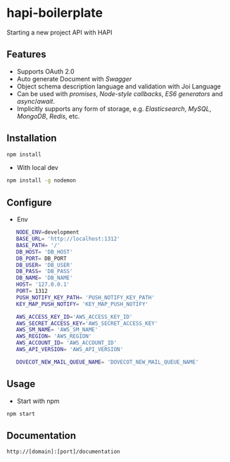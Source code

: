 # hapi-boilerplate
Starting a new project API with HAPI

## Features

- Supports OAuth 2.0
- Auto generate Document with *Swagger*
- Object schema description language and validation with Joi Language
- Can be used with *promises*, *Node-style callbacks*, *ES6 generators* and *async*/*await*.
- Implicitly supports any form of storage, e.g. *Elasticsearch*, *MySQL*, *MongoDB*, *Redis*, etc.

## Installation

```bash
npm install 
```
- With local dev
```bash
npm install -g nodemon
```

## Configure
- Env
 ```bash
    NODE_ENV=development
    BASE_URL= 'http://localhost:1312'
    BASE_PATH= '/'
    DB_HOST= 'DB_HOST'
    DB_PORT= DB_PORT
    DB_USER= 'DB_USER'
    DB_PASS= 'DB_PASS'
    DB_NAME= 'DB_NAME'
    HOST= '127.0.0.1'
    PORT= 1312
    PUSH_NOTIFY_KEY_PATH= 'PUSH_NOTIFY_KEY_PATH'
    KEY_MAP_PUSH_NOTIFY= 'KEY_MAP_PUSH_NOTIFY'

    AWS_ACCESS_KEY_ID='AWS_ACCESS_KEY_ID'
    AWS_SECRET_ACCESS_KEY='AWS_SECRET_ACCESS_KEY'
    AWS_SM_NAME= 'AWS_SM_NAME'
    AWS_REGION= 'AWS_REGION'
    AWS_ACCOUNT_ID= 'AWS_ACCOUNT_ID'
    AWS_API_VERSION= 'AWS_API_VERSION'

    DOVECOT_NEW_MAIL_QUEUE_NAME= 'DOVECOT_NEW_MAIL_QUEUE_NAME'
 ```

## Usage

 - Start with npm 
 ```bash
 npm start
 ```

## Documentation

 ```bash
 http://[domain]:[port]/documentation
 ```
